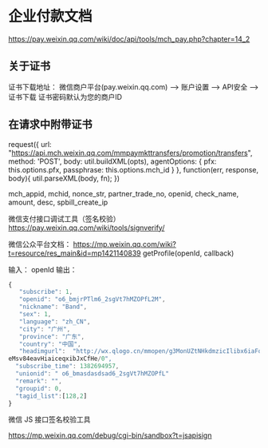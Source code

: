 # 企业付款文档
https://pay.weixin.qq.com/wiki/doc/api/tools/mch_pay.php?chapter=14_2

## 关于证书
证书下载地址： 微信商户平台(pay.weixin.qq.com) --> 账户设置 --> API安全 --> 证书下载
证书密码默认为您的商户ID

## 在请求中附带证书
 
request({
		url: "https://api.mch.weixin.qq.com/mmpaymkttransfers/promotion/transfers",
		method: 'POST',
		body: util.buildXML(opts),
		agentOptions: {
			pfx: this.options.pfx,
			passphrase: this.options.mch_id
		}
	}, function(err, response, body){
		util.parseXML(body, fn);
	})
	
mch_appid,
mchid,
nonce_str,
partner_trade_no,
openid,
check_name,
amount,
desc,
spbill_create_ip


微信支付接口调试工具（签名校验）
https://pay.weixin.qq.com/wiki/tools/signverify/



微信公众平台文档： https://mp.weixin.qq.com/wiki?t=resource/res_main&id=mp1421140839
getProfile(openId, callback)

输入： openId
输出：
```javascript
{
   "subscribe": 1, 
   "openid": "o6_bmjrPTlm6_2sgVt7hMZOPfL2M", 
   "nickname": "Band", 
   "sex": 1, 
   "language": "zh_CN", 
   "city": "广州", 
   "province": "广东", 
   "country": "中国", 
   "headimgurl":  "http://wx.qlogo.cn/mmopen/g3MonUZtNHkdmzicIlibx6iaFqAc56vxLSUfpb6n5WKSYVY0ChQKkiaJSgQ1dZuTOgvLLrhJbERQQ4
eMsv84eavHiaiceqxibJxCfHe/0",
  "subscribe_time": 1382694957,
  "unionid": " o6_bmasdasdsad6_2sgVt7hMZOPfL"
  "remark": "",
  "groupid": 0,
  "tagid_list":[128,2]
}

```

微信 JS 接口签名校验工具

https://mp.weixin.qq.com/debug/cgi-bin/sandbox?t=jsapisign